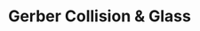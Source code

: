 ---
title: "Gerber Collision & Glass"
url: /lake-charles/gerber-collision-and-glass/
shop: car repair
---